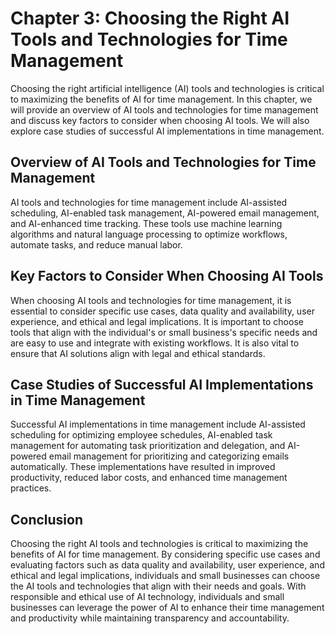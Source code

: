 Chapter 3: Choosing the Right AI Tools and Technologies for Time Management
===========================================================================

Choosing the right artificial intelligence (AI) tools and technologies is critical to maximizing the benefits of AI for time management. In this chapter, we will provide an overview of AI tools and technologies for time management and discuss key factors to consider when choosing AI tools. We will also explore case studies of successful AI implementations in time management.

Overview of AI Tools and Technologies for Time Management
---------------------------------------------------------

AI tools and technologies for time management include AI-assisted scheduling, AI-enabled task management, AI-powered email management, and AI-enhanced time tracking. These tools use machine learning algorithms and natural language processing to optimize workflows, automate tasks, and reduce manual labor.

Key Factors to Consider When Choosing AI Tools
----------------------------------------------

When choosing AI tools and technologies for time management, it is essential to consider specific use cases, data quality and availability, user experience, and ethical and legal implications. It is important to choose tools that align with the individual's or small business's specific needs and are easy to use and integrate with existing workflows. It is also vital to ensure that AI solutions align with legal and ethical standards.

Case Studies of Successful AI Implementations in Time Management
----------------------------------------------------------------

Successful AI implementations in time management include AI-assisted scheduling for optimizing employee schedules, AI-enabled task management for automating task prioritization and delegation, and AI-powered email management for prioritizing and categorizing emails automatically. These implementations have resulted in improved productivity, reduced labor costs, and enhanced time management practices.

Conclusion
----------

Choosing the right AI tools and technologies is critical to maximizing the benefits of AI for time management. By considering specific use cases and evaluating factors such as data quality and availability, user experience, and ethical and legal implications, individuals and small businesses can choose the AI tools and technologies that align with their needs and goals. With responsible and ethical use of AI technology, individuals and small businesses can leverage the power of AI to enhance their time management and productivity while maintaining transparency and accountability.
